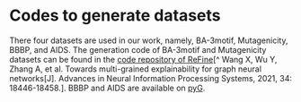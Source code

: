 # Codes to generate datasets

There four datasets are used in our work, namely, BA-3motif, Mutagenicity, BBBP, and AIDS. The generation code of BA-3motif and Mutagenicity datasets can be found in the [code repository of ReFine](https://github.com/Wuyxin/ReFine)[^ Wang X, Wu Y, Zhang A, et al. Towards multi-grained explainability for graph neural networks[J]. Advances in Neural Information Processing Systems, 2021, 34: 18446-18458.]. BBBP and AIDS are available on [pyG](https://pytorch-geometric.readthedocs.io/en/latest/).
